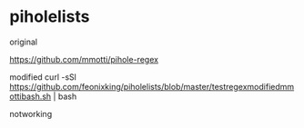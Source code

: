 # piholelists



original

https://github.com/mmotti/pihole-regex



modified
curl -sSl https://github.com/feonixking/piholelists/blob/master/testregexmodifiedmmottibash.sh  | bash

notworking 
